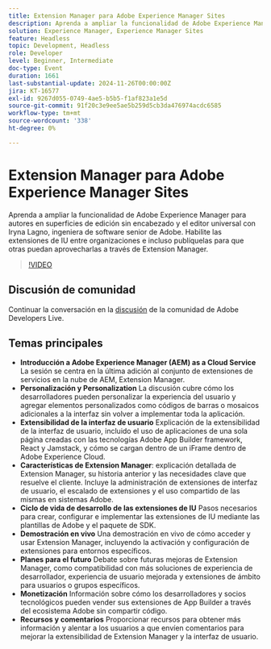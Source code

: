 ```yaml
---
title: Extension Manager para Adobe Experience Manager Sites
description: Aprenda a ampliar la funcionalidad de Adobe Experience Manager con Extension Manager, lo que permite extensiones y personalizaciones de IU entre organizaciones sin volver a implementar toda la aplicación, como ha demostrado Iryna Lagno, ingeniera de software senior de Adobe.
solution: Experience Manager, Experience Manager Sites
feature: Headless
topic: Development, Headless
role: Developer
level: Beginner, Intermediate
doc-type: Event
duration: 1661
last-substantial-update: 2024-11-26T00:00:00Z
jira: KT-16577
exl-id: 9267d055-0749-4ae5-b5b5-f1af823a1e5d
source-git-commit: 91f20c3e9ee5ae5b259d5cb3da476974acdc6585
workflow-type: tm+mt
source-wordcount: '338'
ht-degree: 0%

---
```


# Extension Manager para Adobe Experience Manager Sites

Aprenda a ampliar la funcionalidad de Adobe Experience Manager para autores en superficies de edición sin encabezado y el editor universal con Iryna Lagno, ingeniera de software senior de Adobe. Habilite las extensiones de IU entre organizaciones e incluso publíquelas para que otras puedan aprovecharlas a través de Extension Manager.

>[!VIDEO](https://video.tv.adobe.com/v/3440404/?learn=on&enablevpops)

## Discusión de comunidad

Continuar la conversación en la [discusión](https://adobe.ly/48N59Uj) de la comunidad de Adobe Developers Live.

## Temas principales

* **Introducción a Adobe Experience Manager (AEM) as a Cloud Service** La sesión se centra en la última adición al conjunto de extensiones de servicios en la nube de AEM, Extension Manager.
* **Personalización y Personalization** La discusión cubre cómo los desarrolladores pueden personalizar la experiencia del usuario y agregar elementos personalizados como códigos de barras o mosaicos adicionales a la interfaz sin volver a implementar toda la aplicación.
* **Extensibilidad de la interfaz de usuario** Explicación de la extensibilidad de la interfaz de usuario, incluido el uso de aplicaciones de una sola página creadas con las tecnologías Adobe App Builder framework, React y Jamstack, y cómo se cargan dentro de un iFrame dentro de Adobe Experience Cloud.
* **Características de Extension Manager**: explicación detallada de Extension Manager, su historia anterior y las necesidades clave que resuelve el cliente. Incluye la administración de extensiones de interfaz de usuario, el escalado de extensiones y el uso compartido de las mismas en sistemas Adobe.
* **Ciclo de vida de desarrollo de las extensiones de IU** Pasos necesarios para crear, configurar e implementar las extensiones de IU mediante las plantillas de Adobe y el paquete de SDK.
* **Demostración en vivo** Una demostración en vivo de cómo acceder y usar Extension Manager, incluyendo la activación y configuración de extensiones para entornos específicos.
* **Planes para el futuro** Debate sobre futuras mejoras de Extension Manager, como compatibilidad con más soluciones de experiencia de desarrollador, experiencia de usuario mejorada y extensiones de ámbito para usuarios o grupos específicos.
* **Monetización** Información sobre cómo los desarrolladores y socios tecnológicos pueden vender sus extensiones de App Builder a través del ecosistema Adobe sin compartir código.
* **Recursos y comentarios** Proporcionar recursos para obtener más información y alentar a los usuarios a que envíen comentarios para mejorar la extensibilidad de Extension Manager y la interfaz de usuario.
